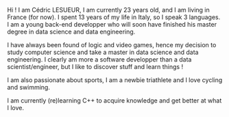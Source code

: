 Hi ! I am Cédric LESUEUR, I am currently 23 years old, and I am living in France (for now). I spent 13 years of my life in Italy, so I speak 3 languages.
I am a young back-end developper who will soon have finished his master degree in data science and data engineering.

I have always been found of logic and video games, hence my decision to study computer science and take a master in data science and data engineering.
I clearly am more a software developper than a data scientist/engineer, but I like to discover stuff and learn things !

I am also passionate about sports, I am a newbie triathlete and I love cycling and swimming.

I am currently (re)learning C++ to acquire knowledge and get better at what I love.

<!---
Cedro23/Cedro23 is a ✨ special ✨ repository because its `README.md` (this file) appears on your GitHub profile.
You can click the Preview link to take a look at your changes.
--->
